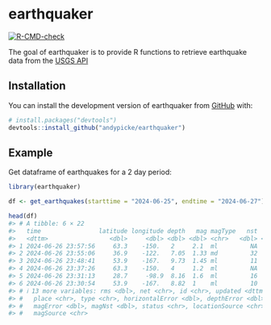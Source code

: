 
<!-- README.md is generated from README.Rmd. Please edit that file -->

# earthquaker

<!-- badges: start -->

[![R-CMD-check](https://github.com/andypicke/earthquaker/actions/workflows/R-CMD-check.yaml/badge.svg)](https://github.com/andypicke/earthquaker/actions/workflows/R-CMD-check.yaml)
<!-- badges: end -->

The goal of earthquaker is to provide R functions to retrieve earthquake
data from the [USGS API](https://earthquake.usgs.gov/fdsnws/event/1/)

## Installation

You can install the development version of earthquaker from
[GitHub](https://github.com/) with:

``` r
# install.packages("devtools")
devtools::install_github("andypicke/earthquaker")
```

## Example

Get dataframe of earthquakes for a 2 day period:

``` r
library(earthquaker)

df <- get_earthquakes(starttime = "2024-06-25", endtime = "2024-06-27")

head(df)
#> # A tibble: 6 × 22
#>   time                latitude longitude depth   mag magType   nst   gap    dmin
#>   <dttm>                 <dbl>     <dbl> <dbl> <dbl> <chr>   <dbl> <dbl>   <dbl>
#> 1 2024-06-26 23:57:56     63.3    -150.   2     2.1  ml         NA    NA NA     
#> 2 2024-06-26 23:55:06     36.9    -122.   7.05  1.33 md         32    52  0.0181
#> 3 2024-06-26 23:48:41     53.9    -167.   9.73  1.45 ml         11   112  0.0831
#> 4 2024-06-26 23:37:26     63.3    -150.   4     1.2  ml         NA    NA NA     
#> 5 2024-06-26 23:31:13     28.7     -98.9  8.16  1.6  ml         16    67  0.2   
#> 6 2024-06-26 23:30:54     53.9    -167.   8.82  1    ml         10   116  0.0867
#> # ℹ 13 more variables: rms <dbl>, net <chr>, id <chr>, updated <dttm>,
#> #   place <chr>, type <chr>, horizontalError <dbl>, depthError <dbl>,
#> #   magError <dbl>, magNst <dbl>, status <chr>, locationSource <chr>,
#> #   magSource <chr>
```
